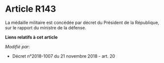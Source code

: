 # Article R143

La médaille militaire est concédée par décret du Président de la République, sur le rapport du ministre de la défense.

**Liens relatifs à cet article**

_Modifié par_:

  - Décret n°2018-1007 du 21 novembre 2018 - art. 20
